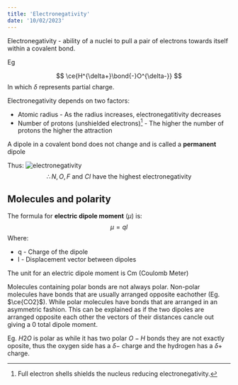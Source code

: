 ```yaml
---
title: 'Electronegativity'
date: '10/02/2023'
---
```

<!--ID: 1724603671393-->


Electronegativity - ability of a nuclei to pull a pair of electrons towards itself within a covalent bond.

Eg

$$
\ce{H^{\delta+}\bond{-}O^{\delta-}}
$$
In which $\delta$ represents partial charge.

Electronegativity depends on two factors:
- Atomic radius - As the radius increases, electronegatitivity decreases
- Number of protons (unshielded electrons)[^1] - The higher the number of protons the higher the attraction

[^1]: Full electron shells shields the nucleus reducing electronegativity.

A dipole in a covalent bond does not change and is called a __permanent__ dipole

Thus:
![electronegativity](/img/chem/8.png)
$$
\therefore N,O, F \text{ and } Cl \text{ have the highest electronegativity}
$$

## Molecules and polarity


The formula for __electric dipole moment__ ($\mu$) is:
$$
\mu = ql
$$
Where:
- q - Charge of the dipole
- l - Displacement vector between dipoles 

The unit for an electric dipole moment is Cm (Coulomb Meter)

Molecules containing polar bonds are not always polar. Non-polar molecules have bonds that are usually arranged opposite eachother (Eg. $\ce{CO2}$). While polar molecules have bonds that are arranged in an asymmetric fashion. This can be explained as if the two dipoles are arranged opposite each other the vectors of their distances cancle out giving a 0 total dipole moment.

Eg. $H2O$ is polar as while it has two polar $O-H$ bonds they are not exactly oposite, thus the oxygen side has a $\delta-$ charge and the hydrogen has a $\delta+$ charge.


